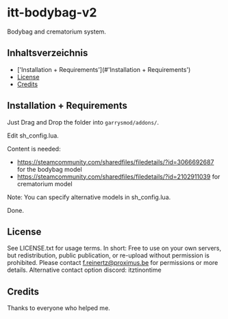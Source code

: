 # itt-bodybag-v2
Bodybag and crematorium system.

## Inhaltsverzeichnis
- ['Installation + Requirements'](#'Installation + Requirements')
- [License](#License)
- [Credits](#credits)

## Installation + Requirements
Just Drag and Drop the folder into `garrysmod/addons/`.

Edit sh_config.lua. 

Content is needed:
 - https://steamcommunity.com/sharedfiles/filedetails/?id=3066692687 for the bodybag model
 - https://steamcommunity.com/sharedfiles/filedetails/?id=2102911039 for crematorium model

Note: You can specify alternative models in sh_config.lua.

Done.
## License
See LICENSE.txt for usage terms. In short: Free to use on your own servers, 
but redistribution, public publication, or re-upload without permission is prohibited.
Please contact f.reinertz@proximus.be for permissions or more details.
Alternative contact option discord: itztinontime

## Credits
Thanks to everyone who helped me.
